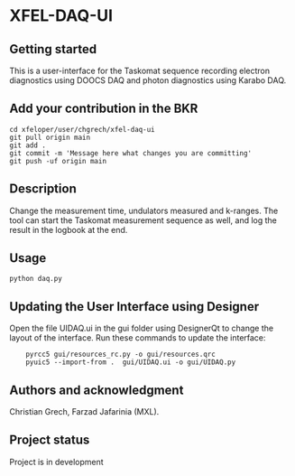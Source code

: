 # XFEL-DAQ-UI


## Getting started

This is a user-interface for the Taskomat sequence recording electron diagnostics using DOOCS DAQ and photon diagnostics using Karabo DAQ.

## Add your contribution in the BKR

```
cd xfeloper/user/chgrech/xfel-daq-ui
git pull origin main
git add .
git commit -m 'Message here what changes you are committing'
git push -uf origin main
```

## Description
Change the measurement time, undulators measured and k-ranges. The tool can start the Taskomat measurement sequence as well, and log the result in the logbook at the end.


## Usage
```
python daq.py
```

## Updating the User Interface using Designer

Open the file UIDAQ.ui in the gui folder using DesignerQt to change the layout of the interface. Run these commands to update the interface:
        
        pyrcc5 gui/resources_rc.py -o gui/resources.qrc
        pyuic5 --import-from .  gui/UIDAQ.ui -o gui/UIDAQ.py

## Authors and acknowledgment
Christian Grech, Farzad Jafarinia (MXL).


## Project status
Project is in development
